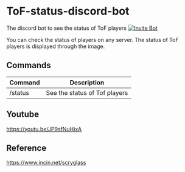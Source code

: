 # ToF-status-discord-bot

The discord bot to see the status of ToF players [![Invite Bot](https://img.shields.io/badge/-Invite%20Bot!-5865F2?logo=discord&logoColor=white)](https://discord.com/api/oauth2/authorize?client_id=1033338109858943027&permissions=139586825280&scope=bot%20applications.commands)

You can check the status of players on any server. The status of ToF players is displayed through the image.


## Commands

| Command          | Description                                                 |
| ---------------- | ----------------------------------------------------------- |
| /status          | See the status of Tof players                               |

## Youtube
https://youtu.be/JP9sfNuHixA

## Reference
https://www.incin.net/scryglass

